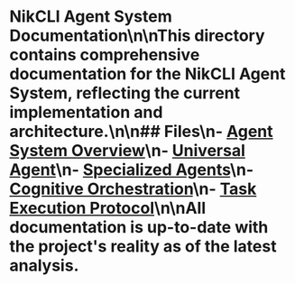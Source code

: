 # NikCLI Agent System Documentation\n\nThis directory contains comprehensive documentation for the NikCLI Agent System, reflecting the current implementation and architecture.\n\n## Files\n- [Agent System Overview](agent-system-overview.md)\n- [Universal Agent](universal-agent.md)\n- [Specialized Agents](specialized-agents.md)\n- [Cognitive Orchestration](cognitive-orchestration.md)\n- [Task Execution Protocol](task-execution-protocol.md)\n\nAll documentation is up-to-date with the project's reality as of the latest analysis.
